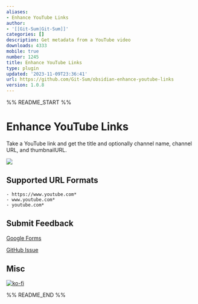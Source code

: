 ```yaml
---
aliases:
- Enhance YouTube Links
author:
- '[[Git-Sum|Git-Sum]]'
categories: []
description: Get metadata from a YouTube video
downloads: 4333
mobile: true
number: 1245
title: Enhance YouTube Links
type: plugin
updated: '2023-11-09T23:36:41'
url: https://github.com/Git-Sum/obsidian-enhance-youtube-links
version: 1.0.8
---
```


%% README_START %%

# Enhance YouTube Links
Take a YouTube link and get the title and optionally channel name, channel URL, and thumbnailURL.

![](https://github.com/Git-Sum/obsidian-enhance-youtube-links/blob/main/example.gif)


## Supported URL Formats
```
- https://www.youtube.com*
- www.youtube.com*
- youtube.com*
```
## Submit Feedback
[Google Forms](https://forms.gle/RZmeT9Ju1mDQ6vK47)

[GitHub Issue](https://github.com/Git-Sum/obsidian-enhance-youtube-links/issues/new/choose)

## Misc
[![ko-fi](https://ko-fi.com/img/githubbutton_sm.svg)](https://ko-fi.com/V7V7QZED2)


%% README_END %%